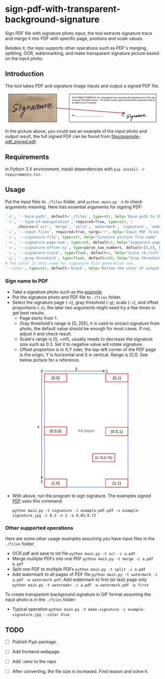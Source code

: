 # sign-pdf-with-transparent-background-signature

Sign PDF file with signature photo input, the tool extracts signature trace and merge it into PDF with specific page, postions and scale values. 

Besides it, the repo supports other operations such as PDF's merging, splitting, OCR, watermarking, and make transparent signature picture based on the input photo.

## Introduction

The tool takes PDF and signature image inputs and output a signed PDF file. 

![example result](./resource/introduction.png)

In the picture above, you could see an example of the input photo and output result, the full signed PDF can be found from [files/example-pdf_signed.pdf](./files/example-pdf_signed.pdf):

## Requirements
In Python 3.X environment, install dependencies with `pip install -r requirements.txt`.

## Usage

Put the input files to `./files` folder, and `python main.py -h` to check arguments meaning.
Here lists essential arguments for signing PDF:
```python
'-b', '--base-path', default='./files', type=str, help='Base path to the PDF files for processing'
'-t', '--type-of-manipulation', required=True, type=str, \
      choices=['ocr', 'merge', 'split', 'watermark', 'signature', 'make-signature']
'-i', '--input-files', required=True, nargs='+', help="Input PDF files name(s), add space between two files"
'-s', '--signature-file', type=str, help="Sinature picture file name"
'-n', '--signature-page-num', type=int, default=1, help="Signature page number [1, +Inf) of PDF file"
'-o', '--signature-offset-xy', type=parse_two_numbers, default=[0,0], help="Offset proportion of x and y coordinates of the signature. Range is [0,1]"
'-c', '--signature-scale', type=float, default=1, help="Scale (0,+inf) the input sgnature file, set it to negative value if need rotate signature"
'-g', '--gray-threshold', type=float, default=100, help="Gray threshold [0,255] to process signature image"
# The color is only used for signature file generation use.
'--color', type=str, default='black', help='Define the color of output signature'
```

### Sign name to PDF

- Take a signature photo such as the [example](./files/example-signature.jpg).
- Put the signature photo and PDF file to `./files` folder.
- Select the signature page (`-n`), gray threshold (`-g`), scale (`-c`), and offset proportions (`-o`), the later two arguments might need try a few times to get best results.
  - Page starts from 1.
  - Gray threshold's range is [0, 255], it is used to extract signature from photo, the default value should be enough for most cases. If not, adjust it and check result. 
  - Scale's range is [0, +inf), usually needs to decrease the signature size such as 0.3. Set it to negative value will rotate signature.
  - Offset proportion is in X,Y oder, the top-left corner of the PDF page is the origin, Y is horizontal and X is vertical. Range is [0,1]. See below picture for a reference.
<p align="center">
    <a href="https:/" target="_blank" rel="noopener noreferrer">
        <img width="300" src="resource/position_refer.png" alt="PDFium Library Logo">
    </a>
</p>

- With above, run the program to sign signature. The examples signed [PDF](./files/example-pdf_signed.pdf) uses this command:
  ```
  python main.py -t signature -i example-pdf.pdf -s example-signature.jpg -c 0.2 -n 2 -o 0.65,0.72
  ```
### Other supported operations

Here are some other usage examples assuming you have input files in the `./files` folder:
- OCR pdf and save to txt file
 `python main.py -t ocr -i a.pdf`
- Merge mulitple PDFs into one PDF
 `python main.py -t merge -i a.pdf b.pdf`
- Split one PDF to multiple PDFs
 `python main.py -t split -i a.pdf`
- Add watermark to all pages of PDF file
`python main.py -t watermark -i a.pdf -w watermark.pdf`;
  Add watermark to first (or last) page only
`python main.py -t watermakr -i a.pdf -w watermark.pdf -p first`

To create transparent-background signature in GIF format assuming the input photo is in the `./files` folder:
 - Typical operation
 `python main.py -t make-signature -i example-signature.jpg --color blue`

## TODO
- [ ] Publish Pypi package.
- [ ] Add frontend webpage.
- [ ] Add .venv to the repo
- [ ] After converting, the file size is increased. Find reason and solve it.


